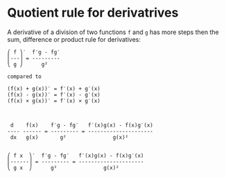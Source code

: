 # Quotient rule for derivatrives

A derivative of a division of two functions `f` and `g` has more steps then the sum, difference or product rule for derivatives:

```
⎛ f ⎞′  f′g - fg′
⎜---⎟ = ---------
⎝ g ⎠      g²

compared to

(f(x) + g(x))′ = f′(x) + g′(x)
(f(x) - g(x))′ = f′(x) - g′(x)
(f(x) × g(x))′ = f′(x) × g′(x)



 d    f(x)    f′g - fg′   f′(x)g(x) - f(x)g′(x)
---- ------ = --------- = ---------------------
 dx   g(x)       g²               g(x)²


⎛ f x  ⎞′  f′g - fg′   f′(x)g(x) - f(x)g′(x)
⎜------⎟ = --------- = ---------------------
⎝ g x  ⎠      g²               g(x)²

```
